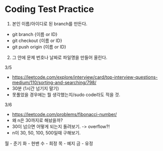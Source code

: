Coding Test Practice
====================
1. 본인 이름/아이디로 된 branch를 만든다.
 - git branch {이름 or ID}
 - git checkout {이름 or ID}
 - git push origin {이름 or ID}
2. 그 안에 문제 번호나 날짜로 파일명을 만들어 올린다.


3/5
- https://leetcode.com/explore/interview/card/top-interview-questions-medium/110/sorting-and-searching/798/
- 30분 (1시간 넘기지 말기)
- 못풀었을 경우에는 뭘 생각했는지/sudo code라도 적을 것.


3/6
- https://leetcode.com/problems/fibonacci-number/
- 왜 n은 30까지로 해놨을까?
- 30이 넘으면 어떻게 되는지 돌려보기. -> overflow?!
- n이 30, 50, 100, 500일때 구해보기.


월 - 준기
화 - 현밴
수 - 희정
목 - 예지
금 - 유정
